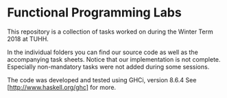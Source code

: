 # Functional Programming Labs
This repository is a collection of tasks worked on during the Winter Term 2018 at TUHH.

In the individual folders you can find our source code as well as the accompanying task sheets.
Notice that our implementation is not complete. Especially non-mandatory tasks were not added during some sessions.

The code was developed and tested using GHCi, version 8.6.4
See [http://www.haskell.org/ghc] for more.